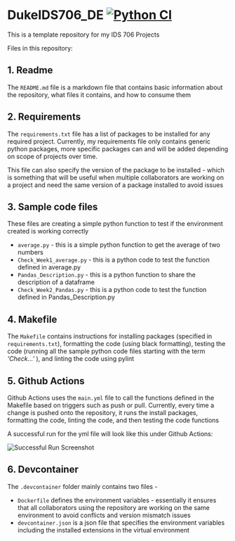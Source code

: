 # DukeIDS706_DE [![Python CI](https://github.com/nogibjj/DukeIDS_DE_ds655/actions/workflows/main.yml/badge.svg)](https://github.com/nogibjj/DukeIDS_DE_ds655/actions/workflows/main.yml)


This is a template repository for my IDS 706 Projects

Files in this repository:


## 1. Readme
  The `README.md` file is a markdown file that contains basic information about the repository, what files it contains, and how to consume them


## 2. Requirements
  The `requirements.txt` file has a list of packages to be installed for any required project. Currently, my requirements file only contains generic python packages, more specific packages can and will be added depending on scope of projects over time.
  
  This file can also specify the version of the package to be installed - which is something that will be useful when multiple collaborators are working on a project and need the same version of a package installed to avoid issues


## 3. Sample code files
  These files are creating a simple python function to test if the environment created is working correctly 
   * `average.py` - this is a simple python function to get the average of two numbers
   * `Check_Week1_average.py` - this is a python code to test the function defined in average.py
   * `Pandas_Description.py` - this is a python function to share the description of a dataframe
   * `Check_Week2_Pandas.py` - this is a python code to test the function defined in Pandas_Description.py


## 4. Makefile
  The `Makefile` contains instructions for installing packages (specified in `requirements.txt`), formatting the code (using black formatting), testing the code (running all the sample python code files starting with the term *'Check...'* ), and linting the code using pylint


## 5. Github Actions
  Github Actions uses the `main.yml` file to call the functions defined in the Makefile based on triggers such as push or pull. Currently, every time a change is pushed onto the repository, it runs the install packages, formatting the code, linting the code, and then testing the code functions

A successful run for the yml file will look like this under Github Actions:


![Successful Run Screenshot](https://github.com/DivyaSharma0795/DukeIDS706_DE_ds655/blob/main/GithubActions_Successful_Run.png?raw=true)


## 6. Devcontainer
The `.devcontainer` folder mainly contains two files - 
  * `Dockerfile` defines the environment variables - essentially it ensures that all collaborators using the repository are working on the same environment to avoid conflicts and version mismatch issues
  * `devcontainer.json` is a json file that specifies the environment variables including the installed extensions in the virtual environment
